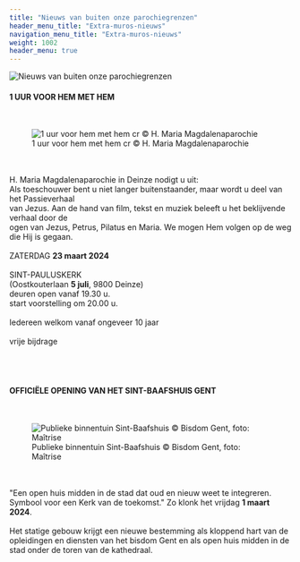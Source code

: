 ```yaml
---
title: "Nieuws van buiten onze parochiegrenzen"
header_menu_title: "Extra-muros-nieuws"
navigation_menu_title: "Extra-muros-nieuws"
weight: 1002
header_menu: true
---
```


![Nieuws van buiten onze parochiegrenzen](images/nieuws-van-buiten-de-parochie.jpg)




#### 1 UUR VOOR HEM MET HEM
<br>
<figure><img src="images/pb-at.jpg" alt=" 1 uur voor hem met hem cr © H. Maria Magdalenaparochie" style="max-height: 500px; max-width: 500px;" /><figcaption> 1 uur voor hem met hem cr © H. Maria Magdalenaparochie</figcaption></figure><br>
<br>
H. Maria Magdalenaparochie in Deinze nodigt u uit:<br>
Als toeschouwer bent u niet langer buitenstaander, maar wordt u deel van het Passieverhaal<br>
van Jezus. Aan de hand van film, tekst en muziek beleeft u het beklijvende verhaal door de<br>
ogen van Jezus, Petrus, Pilatus en Maria. We mogen Hem volgen op de weg die Hij is gegaan.<br>
<br>
ZATERDAG <b>23 maart 2024</b><br>
<br>
SINT-PAULUSKERK<br>
(Oostkouterlaan <b>5 juli</b>, 9800 Deinze)<br>
deuren open vanaf 19.30 u.<br>
start voorstelling om 20.00 u.<br>
<br>
Iedereen welkom vanaf ongeveer 10 jaar<br>
<br>
vrije bijdrage<br>
<br>
<br>
<br>





#### OFFICIËLE OPENING VAN HET SINT-BAAFSHUIS GENT
<br>
<figure><img src="images/pb-ibi.jpg" alt=" Publieke binnentuin Sint-Baafshuis © Bisdom Gent, foto: Maîtrise" style="max-height: 500px; max-width: 500px;" /><figcaption> Publieke binnentuin Sint-Baafshuis © Bisdom Gent, foto: Maîtrise</figcaption></figure><br>
<br>
"Een open huis midden in de stad dat oud en nieuw weet te integreren. Symbool voor een Kerk van de toekomst." Zo klonk het vrijdag <b>1 maart 2024</b>.<br>
<br>
Het statige gebouw krijgt een nieuwe bestemming als kloppend hart van de opleidingen en diensten van het bisdom Gent en als open huis midden in de stad onder de toren van de kathedraal.<br>
<br>
<br>
<br>


